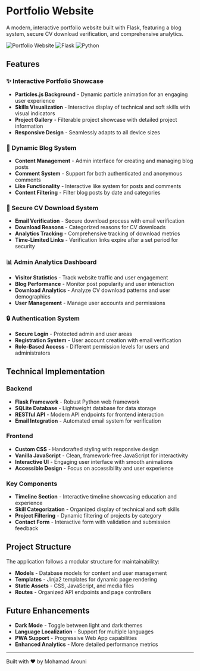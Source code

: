 # Portfolio Website

A modern, interactive portfolio website built with Flask, featuring a blog system, secure CV download verification, and comprehensive analytics.

![Portfolio Website](https://img.shields.io/badge/Portfolio-Website-blue)
![Flask](https://img.shields.io/badge/Flask-2.3.3-red)
![Python](https://img.shields.io/badge/Python-3.9-green)

## Features

### ✨ Interactive Portfolio Showcase
- **Particles.js Background** - Dynamic particle animation for an engaging user experience
- **Skills Visualization** - Interactive display of technical and soft skills with visual indicators
- **Project Gallery** - Filterable project showcase with detailed project information
- **Responsive Design** - Seamlessly adapts to all device sizes

### 📝 Dynamic Blog System
- **Content Management** - Admin interface for creating and managing blog posts
- **Comment System** - Support for both authenticated and anonymous comments
- **Like Functionality** - Interactive like system for posts and comments
- **Content Filtering** - Filter blog posts by date and categories

### 📄 Secure CV Download System
- **Email Verification** - Secure download process with email verification
- **Download Reasons** - Categorized reasons for CV downloads
- **Analytics Tracking** - Comprehensive tracking of download metrics
- **Time-Limited Links** - Verification links expire after a set period for security

### 📊 Admin Analytics Dashboard
- **Visitor Statistics** - Track website traffic and user engagement
- **Blog Performance** - Monitor post popularity and user interaction
- **Download Analytics** - Analyze CV download patterns and user demographics
- **User Management** - Manage user accounts and permissions

### 🔒 Authentication System
- **Secure Login** - Protected admin and user areas
- **Registration System** - User account creation with email verification
- **Role-Based Access** - Different permission levels for users and administrators

## Technical Implementation

### Backend
- **Flask Framework** - Robust Python web framework
- **SQLite Database** - Lightweight database for data storage
- **RESTful API** - Modern API endpoints for frontend interaction
- **Email Integration** - Automated email system for verification

### Frontend
- **Custom CSS** - Handcrafted styling with responsive design
- **Vanilla JavaScript** - Clean, framework-free JavaScript for interactivity
- **Interactive UI** - Engaging user interface with smooth animations
- **Accessible Design** - Focus on accessibility and user experience

### Key Components
- **Timeline Section** - Interactive timeline showcasing education and experience
- **Skill Categorization** - Organized display of technical and soft skills
- **Project Filtering** - Dynamic filtering of projects by category
- **Contact Form** - Interactive form with validation and submission feedback

## Project Structure

The application follows a modular structure for maintainability:

- **Models** - Database models for content and user management
- **Templates** - Jinja2 templates for dynamic page rendering
- **Static Assets** - CSS, JavaScript, and media files
- **Routes** - Organized API endpoints and page controllers

## Future Enhancements

- **Dark Mode** - Toggle between light and dark themes
- **Language Localization** - Support for multiple languages
- **PWA Support** - Progressive Web App capabilities
- **Enhanced Analytics** - More detailed performance metrics

---

Built with ❤️ by Mohamad Arouni 